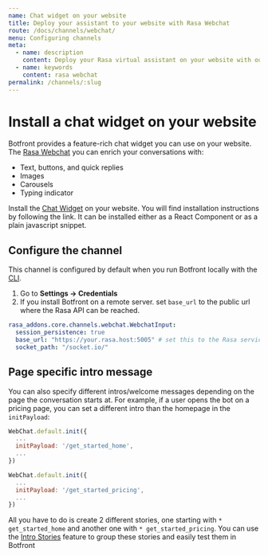 ```yaml
---
name: Chat widget on your website
title: Deploy your assistant to your website with Rasa Webchat
route: /docs/channels/webchat/
menu: Configuring channels
meta:
  - name: description
    content: Deploy your Rasa virtual assistant on your website with our feature-rich chat widget. Enrich your conversation with buttons, images and carousels.
  - name: keywords
    content: rasa webchat
permalink: /channels/:slug
---
```


# Install a chat widget on your website

Botfront provides a feature-rich chat widget you can use on your website.
The [Rasa Webchat](https://github.com/botfront/rasa-webchat) you can enrich your conversations with:
- Text, buttons, and quick replies
- Images
- Carousels
- Typing indicator

Install the [Chat Widget](https://github.com/botfront/rasa-webchat) on your website.
You will find installation instructions by following the link. It can be installed either as a React Component or as a plain javascript snippet.

## Configure the channel

This channel is configured by default when you run Botfront locally with the [CLI](https://github.com/ArinaOwl/botfront-documentation/blob/mdx_to_md/guide/installation/cli.md).

1. Go to **Settings -> Credentials**
2. If you install Botfront on a remote server. set `base_url` to the public url where the Rasa API can be reached.

```yaml
rasa_addons.core.channels.webchat.WebchatInput:
  session_persistence: true
  base_url: "https://your.rasa.host:5005" # set this to the Rasa service host
  socket_path: "/socket.io/"
```

## Page specific intro message

You can also specify different intros/welcome messages depending on the page the conversation starts at.
For example, if a user opens the bot on a pricing page, you can set a different intro than the homepage in the `initPayload`:

```javascript
WebChat.default.init({
  ...
  initPayload: '/get_started_home',
  ...
})
```

```javascript
WebChat.default.init({
  ...
  initPayload: '/get_started_pricing',
  ...
})
```

All you have to do is create 2 different stories, one starting with `* get_started_home` and another one with `* get_started_pricing`. You can use the [Intro Stories](/) feature to group these stories and easily test them in Botfront
